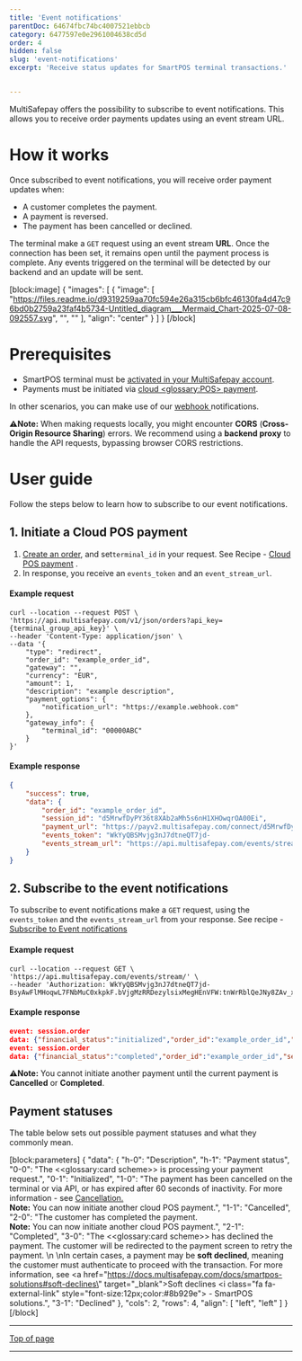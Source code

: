 ```yaml
---
title: 'Event notifications'
parentDoc: 64674fbc74bc4007521ebbcb
category: 6477597e0e2961004638cd5d
order: 4
hidden: false
slug: 'event-notifications'
excerpt: 'Receive status updates for SmartPOS terminal transactions.'


---
```


MultiSafepay offers the possibility to subscribe to event notifications. This allows you to receive order payments updates using an event stream URL.

# How it works

Once subscribed to event notifications, you will receive order payment updates when: 

- A customer completes the payment.
- A payment is reversed.
- The payment has been cancelled or declined.

The terminal make a `GET` request using an event stream **URL**. Once the connection has been set, it remains open until the payment process is complete. Any events triggered on the terminal will be detected by our backend and an update will be sent. 

[block:image]
{
  "images": [
    {
      "image": [
        "https://files.readme.io/d9319259aa70fc594e26a315cb6bfc46130fa4d47c96bd0b2759a23faf4b5734-Untitled_diagram___Mermaid_Chart-2025-07-08-092557.svg",
        "",
        ""
      ],
      "align": "center"
    }
  ]
}
[/block]


# Prerequisites

- SmartPOS terminal must be [activated in your MultiSafepay account](/docs/getting-started-guide/).
- Payments must be initiated via [cloud <<glossary:POS>> payment](/docs/smartpos-solutions#cloud-pos-payment).

In other scenarios, you can make use of our <a href="https://docs.multisafepay.com/docs/webhook" target="_blank">webhook </a> <i class="fa fa-external-link" style="font-size:12px;color:#8b929e"></i>notifications.

**⚠️Note:** When making requests locally, you might encounter **CORS** (**Cross-Origin Resource Sharing**) errors. We recommend using a **backend proxy** to handle the API requests, bypassing browser CORS restrictions.

# User guide

Follow the steps below to learn how to subscribe to our event notifications.

## 1. Initiate a Cloud POS payment

1. [Create an order](/reference/createorder/), and set`terminal_id` in your request. See Recipe - <a href="https://docs.multisafepay.com/recipes/cloud-pos-payment" target="_blank">Cloud POS payment</a> <i class="fa fa-external-link" style="font-size:12px;color:#8b929e"></i>.
2. In response, you receive an `events_token` and an `event_stream_url`.

#### Example request

```curl
curl --location --request POST \
'https://api.multisafepay.com/v1/json/orders?api_key={terminal_group_api_key}' \
--header 'Content-Type: application/json' \
--data '{
    "type": "redirect",
    "order_id": "example_order_id",
    "gateway": "",
    "currency": "EUR",
    "amount": 1,
    "description": "example description",
    "payment_options": {
        "notification_url": "https://example.webhook.com"
    },
    "gateway_info": {
        "terminal_id": "00000ABC"
    }
}'
```

#### Example response

```json
{
    "success": true,
    "data": {
        "order_id": "example_order_id",
        "session_id": "d5MrwfDyPY36t8XAb2aMh5s6nH1XHOwqrOA00Ei",
        "payment_url": "https://payv2.multisafepay.com/connect/d5MrwfDyPY36t8XAb2aMh5s6nH1XHOwqrOA00Ei/?					lang=nl_NL",
        "events_token": "WkYyQBSMvjg3nJ7dtneQT7jd-								BsyAwFlMHoqwL7FNbMuC0xkpkF.bVjgMzRRDezylsixMegHEnVFW:tnWrRblQeJNy8ZAv_x4QfOoRruySEQa2U3aZPmBcLWKVFYLDAHVKzP1YpaBykMA0u9xCD7ZRHBiznkb.FmpOsHtsOPU7o_A4.eFK2LvMhg9Pad6BbLC2x4SdczFT1RKLHcQwkVPfBPMEGcOfedQNr",
        "events_stream_url": "https://api.multisafepay.com/events/stream/"
    }
}
```

## 2. Subscribe to the event notifications

To subscribe to event notifications make a `GET` request, using the `events_token` and the `events_stream_url` from your response. See recipe - [Subscribe to Event notifications](/recipes/subscribe-to-event-notifications) 

#### Example request

```curl
curl --location --request GET \
'https://api.multisafepay.com/events/stream/' \
--header 'Authorization: WkYyQBSMvjg3nJ7dtneQT7jd-								BsyAwFlMHoqwL7FNbMuC0xkpkF.bVjgMzRRDezylsixMegHEnVFW:tnWrRblQeJNy8ZAv_x4QfOoRruySEQa2U3aZPmBcLWKVFYLDAHVKzP1YpaBykMA0u9xCD7ZRHBiznkb.FmpOsHtsOPU7o_A4.eFK2LvMhg9Pad6BbLC2x4SdczFT1RKLHcQwkVPfBPMEGcOfedQNr'
```

#### Example response

```json
event: session.order
data: {"financial_status":"initialized","order_id":"example_order_id","session_id":"d5MrwfDyPY36t8XAb2aMh5s6nH1XHOwqrOA00Ei","status":"initialized","transaction_id":"89000000"}
event: session.order
data: {"financial_status":"completed","order_id":"example_order_id","session_id":"d5MrwfDyPY36t8XAb2aMh5s6nH1XHOwqrOA00Ei","status":"completed","transaction_id":"890000000"}
```

**⚠️Note:** You cannot initiate another payment until the current payment is **Cancelled** or **Completed**.

## Payment statuses

The table below sets out possible payment statuses and what they commonly mean.

[block:parameters]
{
  "data": {
    "h-0": "Description",
    "h-1": "Payment status",
    "0-0": "The <<glossary:card scheme>> is processing your payment request.",
    "0-1": "Initialized",
    "1-0": "The payment has been cancelled on the terminal or via API, or has expired after 60 seconds of inactivity. For more information - see [Cancellation.](/docs/smartpos-solutions#cancellation)  <br>**Note:**  You can now initiate another cloud POS payment.",
    "1-1": "Cancelled",
    "2-0": "The customer has completed the payment.  <br>**Note:**  You can now initiate another cloud POS payment.",
    "2-1": "Completed",
    "3-0": "The <<glossary:card scheme>> has declined the payment. The customer will be redirected to the payment screen to retry the payment.  \n  \nIn certain cases, a payment may be **soft declined**, meaning the customer must authenticate to proceed with the transaction. For more information, see <a href=\"https://docs.multisafepay.com/docs/smartpos-solutions#soft-declines\" target=\"_blank\">Soft declines</a> <i class=\"fa fa-external-link\" style=\"font-size:12px;color:#8b929e\"></i> - SmartPOS solutions.",
    "3-1": "Declined"
  },
  "cols": 2,
  "rows": 4,
  "align": [
    "left",
    "left"
  ]
}
[/block]


***

[Top of page](#)

***